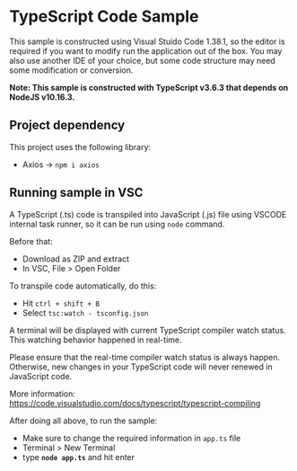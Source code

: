 # TypeScript Code Sample

This sample is constructed using Visual Stuido Code 1.38.1, so the editor is required if you want to modify run the application out of the box. You may also use another IDE of your choice, but some code structure may need some modification or conversion.

__Note: This sample is constructed with TypeScript v3.6.3 that depends on NodeJS v10.16.3.__

## Project dependency
This project uses the following library:
- Axios → <code>npm i axios</code>

## Running sample in VSC
A TypeScript (.ts) code is transpiled into JavaScript (.js) file using VSCODE internal task runner, so it can be run using <code>node</code> command.

Before that:
- Download as ZIP and extract
- In VSC, File > Open Folder

To transpile code automatically, do this:
- Hit <code>ctrl + shift + B</code>
- Select <code>tsc:watch - tsconfig.json</code>

A terminal will be displayed with current TypeScript compiler watch status. This watching behavior happened in real-time.

Please ensure that the real-time compiler watch status is always happen. Otherwise, new changes in your TypeScript code will never renewed in JavaScript code.

More information: https://code.visualstudio.com/docs/typescript/typescript-compiling

After doing all above, to run the sample:
- Make sure to change the required information in <code>app.ts</code> file
- Terminal > New Terminal
- type <b><code>node app.ts</code></b> and hit enter

